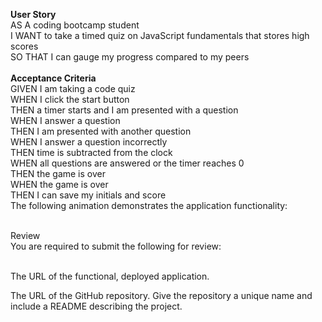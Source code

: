<B>User Story</b><br />
AS A coding bootcamp student<br>
I WANT to take a timed quiz on JavaScript fundamentals that stores high scores<br>
SO THAT I can gauge my progress compared to my peers<br>
<br>
<B>Acceptance Criteria</b><br>
GIVEN I am taking a code quiz<br>
WHEN I click the start button<br>
THEN a timer starts and I am presented with a question<br>
WHEN I answer a question<Br>
THEN I am presented with another question<br>
WHEN I answer a question incorrectly<br>
THEN time is subtracted from the clock<br>
WHEN all questions are answered or the timer reaches 0<br>
THEN the game is over<br>
WHEN the game is over<br>
THEN I can save my initials and score<br>
The following animation demonstrates the application functionality:<br>
<BR>

Review<br>
You are required to submit the following for review:<br>
<br>

The URL of the functional, deployed application.<br>


The URL of the GitHub repository. Give the repository a unique name and include a README describing the project.
